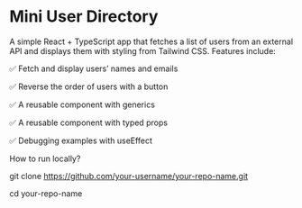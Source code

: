 # Mini User Directory

A simple React + TypeScript app that fetches a list of users from an external API and displays them with styling from Tailwind CSS.
Features include:

✅ Fetch and display users’ names and emails

✅ Reverse the order of users with a button

✅ A reusable <List /> component with generics

✅ A reusable <Greeting /> component with typed props

✅ Debugging examples with useEffect

How to run locally?

git clone https://github.com/your-username/your-repo-name.git

cd your-repo-name

